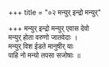 +++
title = "०२ मन्युर् इन्द्रो मन्युर्"

+++
मन्युर् इन्द्रो मन्युर् एवास देवो  
मन्युर् होता वरुणो जातवेदाः ।  
मन्युर् विश ईडते मानुषीर् याः  
पाहि नो मन्यो तपसा सजोषाः ॥
